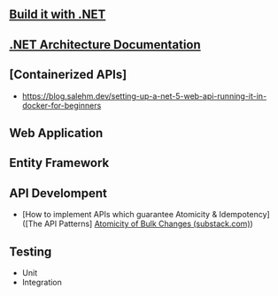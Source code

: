 ## [Build it with .NET](https://dotnet.microsoft.com/en-us/)
## [.NET Architecture Documentation](https://learn.microsoft.com/en-us/dotnet/architecture/)
## [Containerized APIs]
- https://blog.salehm.dev/setting-up-a-net-5-web-api-running-it-in-docker-for-beginners
## Web Application
## Entity Framework
## API Develompent
- [How to implement APIs which guarantee Atomicity & Idempotency]([The API Patterns] [Atomicity of Bulk Changes (substack.com)](https://twirl.substack.com/p/the-api-patterns-atomicity-of-bulk))
## Testing
- Unit
- Integration
